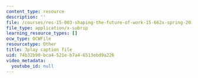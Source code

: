 ```yaml
---
content_type: resource
description: ''
file: /courses/res-15-003-shaping-the-future-of-work-15-662x-spring-2016/74b32b90bca4521eb7a46513ebd9a226_OmiGPen5vSo.vtt
file_type: application/x-subrip
learning_resource_types: []
ocw_type: OCWFile
resourcetype: Other
title: 3play caption file
uid: 74b32b90-bca4-521e-b7a4-6513ebd9a226
video_metadata:
  youtube_id: null
---
```

